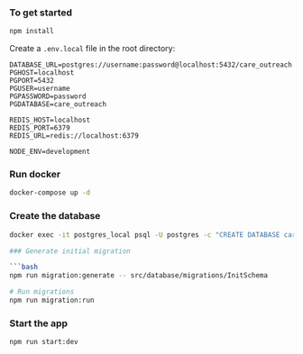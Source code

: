 ### To get started 

```bash
npm install
```

Create a `.env.local` file in the root directory:

```env
DATABASE_URL=postgres://username:password@localhost:5432/care_outreach
PGHOST=localhost
PGPORT=5432
PGUSER=username
PGPASSWORD=password
PGDATABASE=care_outreach

REDIS_HOST=localhost
REDIS_PORT=6379
REDIS_URL=redis://localhost:6379

NODE_ENV=development
```

### Run docker

```bash
docker-compose up -d
```

### Create the database

```bash
docker exec -it postgres_local psql -U postgres -c "CREATE DATABASE care_outreach;"

### Generate initial migration

```bash
npm run migration:generate -- src/database/migrations/InitSchema

# Run migrations
npm run migration:run
```

### Start the app

```bash
npm run start:dev
